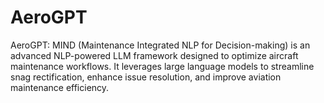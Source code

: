 # AeroGPT
AeroGPT: MIND (Maintenance Integrated NLP for Decision-making) is an advanced NLP-powered LLM framework designed to optimize aircraft maintenance workflows. It leverages large language models to streamline snag rectification, enhance issue resolution, and improve aviation maintenance efficiency.
